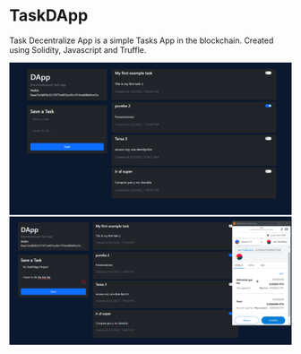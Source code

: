 # TaskDApp
Task Decentralize App is a simple Tasks App in the blockchain. Created using Solidity, Javascript and Truffle.

![](Screenshot-1.png)
![](Screenshot-2.png)
